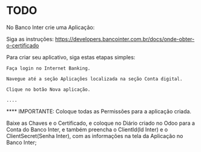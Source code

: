 TODO
===
No Banco Inter crie uma Aplicação:

  Siga as instruções:
  https://developers.bancointer.com.br/docs/onde-obter-o-certificado

  Para criar seu aplicativo, siga estas etapas simples:

    Faça login no Internet Banking.

    Navegue até a seção Aplicações localizada na seção Conta digital.

    Clique no botão Nova aplicação.

    ....

****   IMPORTANTE: Coloque todas as Permissões para a aplicação criada.

Baixe as Chaves e o Certificado, e coloque no Diário criado no Odoo para a Conta do Banco Inter,
e também preencha o ClientId(Id Inter) e o ClientSecret(Senha Inter), 
com as informações na tela da Aplicação no Banco Inter;